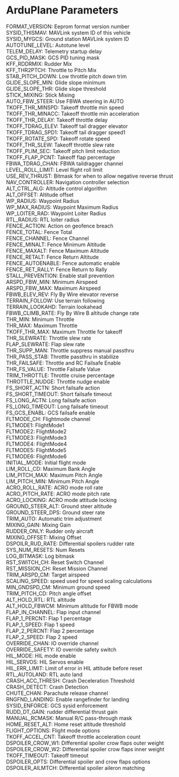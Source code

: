 # ArduPlane Parameters
FORMAT_VERSION: Eeprom format version number  
SYSID_THISMAV: MAVLink system ID of this vehicle  
SYSID_MYGCS: Ground station MAVLink system ID  
AUTOTUNE_LEVEL: Autotune level  
TELEM_DELAY: Telemetry startup delay  
GCS_PID_MASK: GCS PID tuning mask  
KFF_RDDRMIX: Rudder Mix  
KFF_THR2PTCH: Throttle to Pitch Mix  
STAB_PITCH_DOWN: Low throttle pitch down trim  
GLIDE_SLOPE_MIN: Glide slope minimum  
GLIDE_SLOPE_THR: Glide slope threshold  
STICK_MIXING: Stick Mixing  
AUTO_FBW_STEER: Use FBWA steering in AUTO  
TKOFF_THR_MINSPD: Takeoff throttle min speed  
TKOFF_THR_MINACC: Takeoff throttle min acceleration  
TKOFF_THR_DELAY: Takeoff throttle delay  
TKOFF_TDRAG_ELEV: Takeoff tail dragger elevator  
TKOFF_TDRAG_SPD1: Takeoff tail dragger speed1  
TKOFF_ROTATE_SPD: Takeoff rotate speed  
TKOFF_THR_SLEW: Takeoff throttle slew rate  
TKOFF_PLIM_SEC: Takeoff pitch limit reduction  
TKOFF_FLAP_PCNT: Takeoff flap percentage  
FBWA_TDRAG_CHAN: FBWA taildragger channel  
LEVEL_ROLL_LIMIT: Level flight roll limit  
USE_REV_THRUST: Bitmask for when to allow negative reverse thrust  
NAV_CONTROLLER: Navigation controller selection  
ALT_CTRL_ALG: Altitude control algorithm  
ALT_OFFSET: Altitude offset  
WP_RADIUS: Waypoint Radius  
WP_MAX_RADIUS: Waypoint Maximum Radius  
WP_LOITER_RAD: Waypoint Loiter Radius  
RTL_RADIUS: RTL loiter radius  
FENCE_ACTION: Action on geofence breach  
FENCE_TOTAL: Fence Total  
FENCE_CHANNEL: Fence Channel  
FENCE_MINALT: Fence Minimum Altitude  
FENCE_MAXALT: Fence Maximum Altitude  
FENCE_RETALT: Fence Return Altitude  
FENCE_AUTOENABLE: Fence automatic enable  
FENCE_RET_RALLY: Fence Return to Rally  
STALL_PREVENTION: Enable stall prevention  
ARSPD_FBW_MIN: Minimum Airspeed  
ARSPD_FBW_MAX: Maximum Airspeed  
FBWB_ELEV_REV: Fly By Wire elevator reverse  
TERRAIN_FOLLOW: Use terrain following  
TERRAIN_LOOKAHD: Terrain lookahead  
FBWB_CLIMB_RATE: Fly By Wire B altitude change rate  
THR_MIN: Minimum Throttle  
THR_MAX: Maximum Throttle  
TKOFF_THR_MAX: Maximum Throttle for takeoff  
THR_SLEWRATE: Throttle slew rate  
FLAP_SLEWRATE: Flap slew rate  
THR_SUPP_MAN: Throttle suppress manual passthru  
THR_PASS_STAB: Throttle passthru in stabilize  
THR_FAILSAFE: Throttle and RC Failsafe Enable  
THR_FS_VALUE: Throttle Failsafe Value  
TRIM_THROTTLE: Throttle cruise percentage  
THROTTLE_NUDGE: Throttle nudge enable  
FS_SHORT_ACTN: Short failsafe action  
FS_SHORT_TIMEOUT: Short failsafe timeout  
FS_LONG_ACTN: Long failsafe action  
FS_LONG_TIMEOUT: Long failsafe timeout  
FS_GCS_ENABL: GCS failsafe enable  
FLTMODE_CH: Flightmode channel  
FLTMODE1: FlightMode1  
FLTMODE2: FlightMode2  
FLTMODE3: FlightMode3  
FLTMODE4: FlightMode4  
FLTMODE5: FlightMode5  
FLTMODE6: FlightMode6  
INITIAL_MODE: Initial flight mode  
LIM_ROLL_CD: Maximum Bank Angle  
LIM_PITCH_MAX: Maximum Pitch Angle  
LIM_PITCH_MIN: Minimum Pitch Angle  
ACRO_ROLL_RATE: ACRO mode roll rate  
ACRO_PITCH_RATE: ACRO mode pitch rate  
ACRO_LOCKING: ACRO mode attitude locking  
GROUND_STEER_ALT: Ground steer altitude  
GROUND_STEER_DPS: Ground steer rate  
TRIM_AUTO: Automatic trim adjustment  
MIXING_GAIN: Mixing Gain  
RUDDER_ONLY: Rudder only aircraft  
MIXING_OFFSET: Mixing Offset  
DSPOILR_RUD_RATE: Differential spoilers rudder rate  
SYS_NUM_RESETS: Num Resets  
LOG_BITMASK: Log bitmask  
RST_SWITCH_CH: Reset Switch Channel  
RST_MISSION_CH: Reset Mission Channel  
TRIM_ARSPD_CM: Target airspeed  
SCALING_SPEED: speed used for speed scaling calculations  
MIN_GNDSPD_CM: Minimum ground speed  
TRIM_PITCH_CD: Pitch angle offset  
ALT_HOLD_RTL: RTL altitude  
ALT_HOLD_FBWCM: Minimum altitude for FBWB mode  
FLAP_IN_CHANNEL: Flap input channel  
FLAP_1_PERCNT: Flap 1 percentage  
FLAP_1_SPEED: Flap 1 speed  
FLAP_2_PERCNT: Flap 2 percentage  
FLAP_2_SPEED: Flap 2 speed  
OVERRIDE_CHAN: IO override channel  
OVERRIDE_SAFETY: IO override safety switch  
HIL_MODE: HIL mode enable  
HIL_SERVOS: HIL Servos enable  
HIL_ERR_LIMIT: Limit of error in HIL attitude before reset  
RTL_AUTOLAND: RTL auto land  
CRASH_ACC_THRESH: Crash Deceleration Threshold  
CRASH_DETECT: Crash Detection  
CHUTE_CHAN: Parachute release channel  
RNGFND_LANDING: Enable rangefinder for landing  
SYSID_ENFORCE: GCS sysid enforcement  
RUDD_DT_GAIN: rudder differential thrust gain  
MANUAL_RCMASK: Manual R/C pass-through mask  
HOME_RESET_ALT: Home reset altitude threshold  
FLIGHT_OPTIONS: Flight mode options  
TKOFF_ACCEL_CNT: Takeoff throttle acceleration count  
DSPOILER_CROW_W1: Differential spoiler crow flaps outer weight  
DSPOILER_CROW_W2: Differential spoiler crow flaps inner weight  
TKOFF_TIMEOUT: Takeoff timeout  
DSPOILER_OPTS: Differential spoiler and crow flaps options  
DSPOILER_AILMTCH: Differential spoiler aileron matching  
